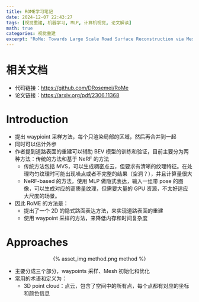 ```yaml
---
title: ROME学习笔记
date: 2024-12-07 22:43:27
tags: [视觉重建, 机器学习, MLP, 计算机视觉, 论文解读]
math: true
categories: 视觉重建
excerpt: "RoMe: Towards Large Scale Road Surface Reconstruction via Mesh Representation"
---
```


# 相关文档

- 代码链接：https://github.com/DRosemei/RoMe
- 论文链接：https://arxiv.org/pdf/2306.11368

# Introduction

- 提出 waypioint 采样方法，每个只渲染局部的区域，然后再合并到一起
- 同时可以估计外参
- 作者提到道路表面的重建可以辅助 BEV 模型的训练和验证，目前主要分为两种方法：传统的方法和基于 NeRF 的方法
  - 传统方法包括 MVS，可以生成稠密点云，但要求有清晰的纹理特征。在处理均匀纹理时可能出现噪点或者不完整的结果（空洞？），并且计算量很大
  - NeRF-based 的方法，使用 MLP 做隐式表达，输入一组带 pose 的图像，可以生成对应的高质量纹理，但需要大量的 GPU 资源，不太好适应大尺度的场景。
- 因此 RoME 的方法是：
  - 提出了一个 2D 的隐式路面表达方法，来实现道路表面的重建
  - 使用 waypoint 采样的方法，来降低内存和时间复杂度

# Approaches

<p align="center">{% asset_img method.png method %}</p>

- 主要分成三个部分，waypoints 采样、Mesh 初始化和优化
- 常用的术语和定义为：
  - 3D point cloud：点云，包含了空间中的所有点，每个点都有对应的坐标和颜色信息

##
